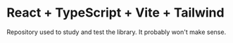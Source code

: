 # React + TypeScript + Vite + Tailwind

Repository used to study and test the library.
It probably won't make sense.
